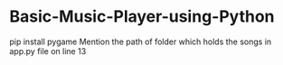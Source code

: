 # Basic-Music-Player-using-Python
pip install pygame
Mention the path of folder which holds the songs in app.py file on line 13
